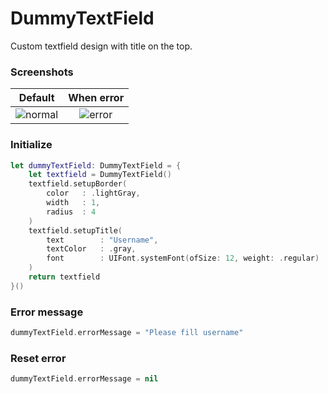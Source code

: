 # DummyTextField
Custom textfield design with title on the top.

### Screenshots
Default | When error
:-------------------------:|:-------------------------:
![normal](https://user-images.githubusercontent.com/29127047/90949158-47c84a00-e470-11ea-9a18-5dc748075f2c.png) | ![error](https://user-images.githubusercontent.com/29127047/90949160-48f97700-e470-11ea-86d2-d1280c4eed8f.png)


### Initialize
```swift
let dummyTextField: DummyTextField = {
    let textfield = DummyTextField()
    textfield.setupBorder(
        color   : .lightGray,
        width   : 1,
        radius  : 4
    )
    textfield.setupTitle(
        text        : "Username",
        textColor   : .gray,
        font        : UIFont.systemFont(ofSize: 12, weight: .regular)
    )
    return textfield
}()
```

### Error message
```swift
dummyTextField.errorMessage = "Please fill username"
```

### Reset error
```swift
dummyTextField.errorMessage = nil
```
